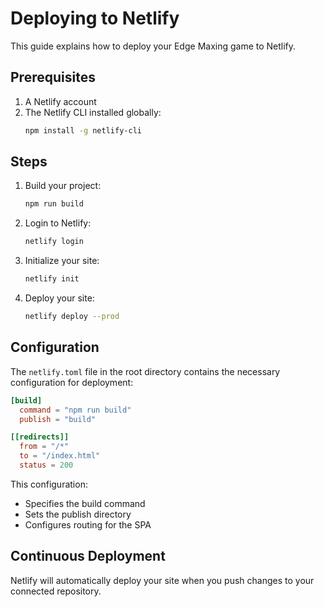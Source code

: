 # Deploying to Netlify

This guide explains how to deploy your Edge Maxing game to Netlify.

## Prerequisites

1. A Netlify account
2. The Netlify CLI installed globally:
   ```bash
   npm install -g netlify-cli
   ```

## Steps

1. Build your project:
   ```bash
   npm run build
   ```

2. Login to Netlify:
   ```bash
   netlify login
   ```

3. Initialize your site:
   ```bash
   netlify init
   ```

4. Deploy your site:
   ```bash
   netlify deploy --prod
   ```

## Configuration

The `netlify.toml` file in the root directory contains the necessary configuration for deployment:

```toml
[build]
  command = "npm run build"
  publish = "build"

[[redirects]]
  from = "/*"
  to = "/index.html"
  status = 200
```

This configuration:
- Specifies the build command
- Sets the publish directory
- Configures routing for the SPA

## Continuous Deployment

Netlify will automatically deploy your site when you push changes to your connected repository.